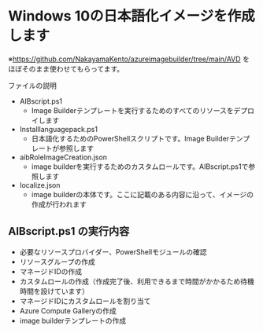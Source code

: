 # Windows 10の日本語化イメージを作成します
※https://github.com/NakayamaKento/azureimagebuilder/tree/main/AVD をほぼそのまま使わせてもらってます。

ファイルの説明

- AIBscript.ps1
    - Image Builderテンプレートを実行するためのすべてのリソースをデプロイします
- Installlanguagepack.ps1
    - 日本語化するためのPowerShellスクリプトです。Image Builderテンプレートが参照します
- aibRoleImageCreation.json
    - image builderを実行するためのカスタムロールです。AIBscript.ps1で参照します
- localize.json
    - image builderの本体です。ここに記載のある内容に沿って、イメージの作成が行われます


AIBscript.ps1 の実行内容
-
- 必要なリソースプロバイダー、PowerShellモジュールの確認
- リソースグループの作成
- マネージドIDの作成
- カスタムロールの作成（作成完了後、利用できるまで時間がかかるため待機時間を設けています）
- マネージドIDにカスタムロールを割り当て
- Azure Compute Galleryの作成
- image builderテンプレートの作成
